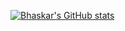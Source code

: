 [![Bhaskar's GitHub stats](https://github-readme-stats.vercel.app/api?username=vaskrneup&count_private=true&show_icons=true&theme=prussian)](https://github.com/vaskrneup)
